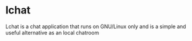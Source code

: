 # lchat
Lchat is a chat application that runs on GNU/Linux only and is a simple and useful alternative as an local chatroom

